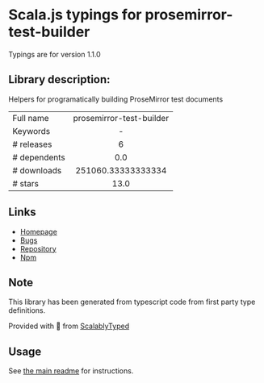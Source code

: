 
# Scala.js typings for prosemirror-test-builder

Typings are for version 1.1.0

## Library description:
Helpers for programatically building ProseMirror test documents

|                    |                 |
| ------------------ | :-------------: |
| Full name          | prosemirror-test-builder |
| Keywords           | - |
| # releases         | 6 |
| # dependents       | 0.0 |
| # downloads        | 251060.33333333334 |
| # stars            | 13.0 |

## Links
- [Homepage](https://github.com/prosemirror/prosemirror-test-builder#readme)
- [Bugs](https://github.com/prosemirror/prosemirror-test-builder/issues)
- [Repository](https://github.com/prosemirror/prosemirror-test-builder)
- [Npm](https://www.npmjs.com/package/prosemirror-test-builder)
    


## Note
This library has been generated from typescript code from first party type definitions.

Provided with :purple_heart: from [ScalablyTyped](https://github.com/oyvindberg/ScalablyTyped)

## Usage
See [the main readme](../../readme.md) for instructions.


